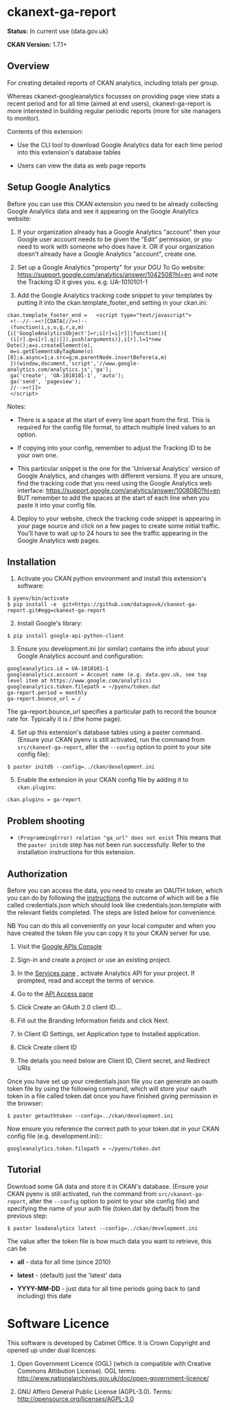 ckanext-ga-report
=================

**Status:** In current use (data.gov.uk)

**CKAN Version:** 1.7.1+


Overview
--------

For creating detailed reports of CKAN analytics, including totals per group.

Whereas ckanext-googleanalytics focusses on providing page view stats a recent period and for all time (aimed at end users), ckanext-ga-report is more interested in building regular periodic reports (more for site managers to monitor).

Contents of this extension:

 * Use the CLI tool to download Google Analytics data for each time period into this extension's database tables

 * Users can view the data as web page reports


Setup Google Analytics
----------------------

Before you can use this CKAN extension you need to be already collecting Google Analytics data and see it appearing on the Google Analytics website:

1. If your organization already has a Google Analytics "account" then your Google user account needs to be given the "Edit" permission, or you need to work with someone who does have it. OR if your organization doesn't already have a Google Analytics "account", create one.

2. Set up a Google Analytics "property" for your DGU To Go website: https://support.google.com/analytics/answer/1042508?hl=en and note the Tracking ID it gives you. e.g. UA-1010101-1

3. Add the Google Analytics tracking code snippet to your templates by putting it into the ckan.template_footer_end setting in your ckan.ini:

```
ckan.template_footer_end =   <script type="text/javascript">
 <!--//--><![CDATA[//><!--
 (function(i,s,o,g,r,a,m){i['GoogleAnalyticsObject']=r;i[r]=i[r]||function(){
 (i[r].q=i[r].q||[]).push(arguments)},i[r].l=1*new Date();a=s.createElement(o),
 m=s.getElementsByTagName(o)[0];a.async=1;a.src=g;m.parentNode.insertBefore(a,m)
 })(window,document,'script','//www.google-analytics.com/analytics.js','ga');
 ga('create', 'UA-1010101-1', 'auto');
 ga('send', 'pageview');
 //--><!]]>
 </script>
```

  Notes:

  * There is a space at the start of every line apart from the first. This is required for the config file format, to attach multiple lined values to an option.

  * If copying into your config, remember to adjust the Tracking ID to be your own one.

  * This particular snippet is the one for the 'Universal Analytics' version of Google Analytics, and changes with different versions. If you are unsure, find the tracking code that you need using the Google Analytics web interface: https://support.google.com/analytics/answer/1008080?hl=en BUT remember to add the spaces at the start of each line when you paste it into your config file.

4. Deploy to your website, check the tracking code snippet is appearing in your page source and click on a few pages to create some initial traffic. You'll have to wait up to 24 hours to see the traffic appearing in the Google Analytics web pages.


Installation
------------

1. Activate you CKAN python environment and install this extension's software:
```
$ pyenv/bin/activate
$ pip install -e  git+https://github.com/datagovuk/ckanext-ga-report.git#egg=ckanext-ga-report
```

2. Install Google's library:
```
$ pip install google-api-python-client
```

3. Ensure you development.ini (or similar) contains the info about your Google Analytics account and configuration:

```
googleanalytics.id = UA-1010101-1
googleanalytics.account = Account name (e.g. data.gov.uk, see top level item at https://www.google.com/analytics)
googleanalytics.token.filepath = ~/pyenv/token.dat
ga-report.period = monthly
ga-report.bounce_url = /
```

   The ga-report.bounce_url specifies a particular path to record the bounce rate for. Typically it is / (the home page).

4. Set up this extension's database tables using a paster command. (Ensure your CKAN pyenv is still activated, run the command from ``src/ckanext-ga-report``, alter the ``--config`` option to point to your site config file):
```
$ paster initdb --config=../ckan/development.ini
```

5. Enable the extension in your CKAN config file by adding it to ``ckan.plugins``:
```
ckan.plugins = ga-report
```

Problem shooting
----------------

* `(ProgrammingError) relation "ga_url" does not exist`
  This means that the ``paster initdb`` step has not been run successfully. Refer to the installation instructions for this extension.


Authorization
--------------

Before you can access the data, you need to create an OAUTH token, which you can do by following the [instructions](https://developers.google.com/analytics/resources/tutorials/hello-analytics-api) the outcome of which will be a file called credentials.json which should look like credentials.json.template with the relevant fields completed. The steps are listed below for convenience.

NB You can do this all conveniently on your local computer and when you have created the token file you can copy it to your CKAN server for use.

1. Visit the [Google APIs Console](https://code.google.com/apis/console)

2. Sign-in and create a project or use an existing project.

3. In the [Services pane](https://code.google.com/apis/console#:services) , activate Analytics API for your project. If prompted, read and accept the terms of service.


4. Go to the [API Access pane](https://code.google.com/apis/console/#:access)

5. Click Create an OAuth 2.0 client ID....

6. Fill out the Branding Information fields and click Next.

7. In Client ID Settings, set Application type to Installed application.

8. Click Create client ID

9. The details you need below are Client ID, Client secret, and  Redirect URIs


Once you have set up your credentials.json file you can generate an oauth token file by using the following command, which will store your oauth token in a file called token.dat once you have finished giving permission in the browser:

    $ paster getauthtoken --config=../ckan/development.ini

Now ensure you reference the correct path to your token.dat in your CKAN config file (e.g. development.ini)::

    googleanalytics.token.filepath = ~/pyenv/token.dat


Tutorial
--------

Download some GA data and store it in CKAN's database. (Ensure your CKAN pyenv is still activated, run the command from `src/ckanext-ga-report`, alter the `--config` option to point to your site config file) and specifying the name of your auth file (token.dat by default) from the previous step:

    $ paster loadanalytics latest --config=../ckan/development.ini

The value after the token file is how much data you want to retrieve, this can be

* **all**         - data for all time (since 2010)

* **latest**      - (default) just the 'latest' data

* **YYYY-MM-DD**  - just data for all time periods going back to (and including) this date



Software Licence
================

This software is developed by Cabinet Office. It is Crown Copyright and opened up under dual licences:

1. Open Government Licence (OGL) (which is compatible with Creative Commons Attibution License). OGL terms: http://www.nationalarchives.gov.uk/doc/open-government-licence/

2. GNU Affero General Public License (AGPL-3.0). Terms: http://opensource.org/licenses/AGPL-3.0
